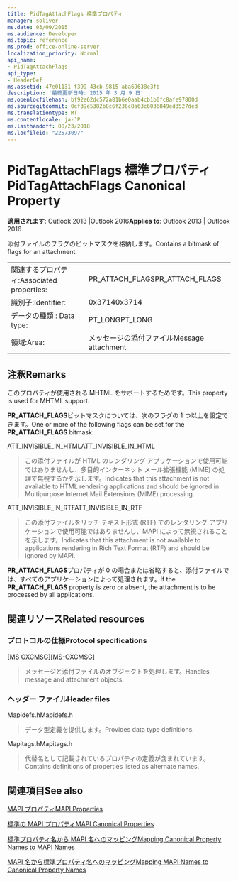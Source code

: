 ```yaml
---
title: PidTagAttachFlags 標準プロパティ
manager: soliver
ms.date: 03/09/2015
ms.audience: Developer
ms.topic: reference
ms.prod: office-online-server
localization_priority: Normal
api_name:
- PidTagAttachFlags
api_type:
- HeaderDef
ms.assetid: 47e01131-f399-43cb-9815-aba69638c3fb
description: '最終更新日時: 2015 年 3 月 9 日'
ms.openlocfilehash: bf92e62dc572a81b6e0aab4cb1b0fc8afe97800d
ms.sourcegitcommit: 0cf39e5382b8c6f236c8a63c6036849ed3527ded
ms.translationtype: MT
ms.contentlocale: ja-JP
ms.lasthandoff: 08/23/2018
ms.locfileid: "22573097"
---
```

# <a name="pidtagattachflags-canonical-property"></a><span data-ttu-id="5009f-103">PidTagAttachFlags 標準プロパティ</span><span class="sxs-lookup"><span data-stu-id="5009f-103">PidTagAttachFlags Canonical Property</span></span>

  
  
<span data-ttu-id="5009f-104">**適用されます**: Outlook 2013 |Outlook 2016</span><span class="sxs-lookup"><span data-stu-id="5009f-104">**Applies to**: Outlook 2013 | Outlook 2016</span></span> 
  
<span data-ttu-id="5009f-105">添付ファイルのフラグのビットマスクを格納します。</span><span class="sxs-lookup"><span data-stu-id="5009f-105">Contains a bitmask of flags for an attachment.</span></span> 
  
|||
|:-----|:-----|
|<span data-ttu-id="5009f-106">関連するプロパティ:</span><span class="sxs-lookup"><span data-stu-id="5009f-106">Associated properties:</span></span>  <br/> |<span data-ttu-id="5009f-107">PR_ATTACH_FLAGS</span><span class="sxs-lookup"><span data-stu-id="5009f-107">PR_ATTACH_FLAGS</span></span>  <br/> |
|<span data-ttu-id="5009f-108">識別子:</span><span class="sxs-lookup"><span data-stu-id="5009f-108">Identifier:</span></span>  <br/> |<span data-ttu-id="5009f-109">0x3714</span><span class="sxs-lookup"><span data-stu-id="5009f-109">0x3714</span></span>  <br/> |
|<span data-ttu-id="5009f-110">データの種類 : </span><span class="sxs-lookup"><span data-stu-id="5009f-110">Data type:</span></span>  <br/> |<span data-ttu-id="5009f-111">PT_LONG</span><span class="sxs-lookup"><span data-stu-id="5009f-111">PT_LONG</span></span>  <br/> |
|<span data-ttu-id="5009f-112">領域:</span><span class="sxs-lookup"><span data-stu-id="5009f-112">Area:</span></span>  <br/> |<span data-ttu-id="5009f-113">メッセージの添付ファイル</span><span class="sxs-lookup"><span data-stu-id="5009f-113">Message attachment</span></span>  <br/> |
   
## <a name="remarks"></a><span data-ttu-id="5009f-114">注釈</span><span class="sxs-lookup"><span data-stu-id="5009f-114">Remarks</span></span>

<span data-ttu-id="5009f-115">このプロパティが使用される MHTML をサポートするためです。</span><span class="sxs-lookup"><span data-stu-id="5009f-115">This property is used for MHTML support.</span></span> 
  
<span data-ttu-id="5009f-116">**PR_ATTACH_FLAGS**ビットマスクについては、次のフラグの 1 つ以上を設定できます。</span><span class="sxs-lookup"><span data-stu-id="5009f-116">One or more of the following flags can be set for the **PR_ATTACH_FLAGS** bitmask:</span></span> 
  
<span data-ttu-id="5009f-117">ATT_INVISIBLE_IN_HTML</span><span class="sxs-lookup"><span data-stu-id="5009f-117">ATT_INVISIBLE_IN_HTML</span></span> 
  
> <span data-ttu-id="5009f-118">この添付ファイルが HTML のレンダリング アプリケーションで使用可能ではありませんし、多目的インターネット メール拡張機能 (MIME) の処理で無視するかを示します。</span><span class="sxs-lookup"><span data-stu-id="5009f-118">Indicates that this attachment is not available to HTML rendering applications and should be ignored in Multipurpose Internet Mail Extensions (MIME) processing.</span></span> 
    
<span data-ttu-id="5009f-119">ATT_INVISIBLE_IN_RTF</span><span class="sxs-lookup"><span data-stu-id="5009f-119">ATT_INVISIBLE_IN_RTF</span></span> 
  
> <span data-ttu-id="5009f-120">この添付ファイルをリッチ テキスト形式 (RTF) でのレンダリング アプリケーションで使用可能ではありませんし、MAPI によって無視されることを示します。</span><span class="sxs-lookup"><span data-stu-id="5009f-120">Indicates that this attachment is not available to applications rendering in Rich Text Format (RTF) and should be ignored by MAPI.</span></span>
    
<span data-ttu-id="5009f-121">**PR_ATTACH_FLAGS**プロパティが 0 の場合または省略すると、添付ファイルでは、すべてのアプリケーションによって処理されます。</span><span class="sxs-lookup"><span data-stu-id="5009f-121">If the **PR_ATTACH_FLAGS** property is zero or absent, the attachment is to be processed by all applications.</span></span> 
  
## <a name="related-resources"></a><span data-ttu-id="5009f-122">関連リソース</span><span class="sxs-lookup"><span data-stu-id="5009f-122">Related resources</span></span>

### <a name="protocol-specifications"></a><span data-ttu-id="5009f-123">プロトコルの仕様</span><span class="sxs-lookup"><span data-stu-id="5009f-123">Protocol specifications</span></span>

<span data-ttu-id="5009f-124">[[MS OXCMSG]](http://msdn.microsoft.com/library/7fd7ec40-deec-4c06-9493-1bc06b349682%28Office.15%29.aspx)</span><span class="sxs-lookup"><span data-stu-id="5009f-124">[[MS-OXCMSG]](http://msdn.microsoft.com/library/7fd7ec40-deec-4c06-9493-1bc06b349682%28Office.15%29.aspx)</span></span>
  
> <span data-ttu-id="5009f-125">メッセージと添付ファイルのオブジェクトを処理します。</span><span class="sxs-lookup"><span data-stu-id="5009f-125">Handles message and attachment objects.</span></span>
    
### <a name="header-files"></a><span data-ttu-id="5009f-126">ヘッダー ファイル</span><span class="sxs-lookup"><span data-stu-id="5009f-126">Header files</span></span>

<span data-ttu-id="5009f-127">Mapidefs.h</span><span class="sxs-lookup"><span data-stu-id="5009f-127">Mapidefs.h</span></span>
  
> <span data-ttu-id="5009f-128">データ型定義を提供します。</span><span class="sxs-lookup"><span data-stu-id="5009f-128">Provides data type definitions.</span></span>
    
<span data-ttu-id="5009f-129">Mapitags.h</span><span class="sxs-lookup"><span data-stu-id="5009f-129">Mapitags.h</span></span>
  
> <span data-ttu-id="5009f-130">代替名として記載されているプロパティの定義が含まれています。</span><span class="sxs-lookup"><span data-stu-id="5009f-130">Contains definitions of properties listed as alternate names.</span></span>
    
## <a name="see-also"></a><span data-ttu-id="5009f-131">関連項目</span><span class="sxs-lookup"><span data-stu-id="5009f-131">See also</span></span>



[<span data-ttu-id="5009f-132">MAPI プロパティ</span><span class="sxs-lookup"><span data-stu-id="5009f-132">MAPI Properties</span></span>](mapi-properties.md)
  
[<span data-ttu-id="5009f-133">標準の MAPI プロパティ</span><span class="sxs-lookup"><span data-stu-id="5009f-133">MAPI Canonical Properties</span></span>](mapi-canonical-properties.md)
  
[<span data-ttu-id="5009f-134">標準プロパティ名から MAPI 名へのマッピング</span><span class="sxs-lookup"><span data-stu-id="5009f-134">Mapping Canonical Property Names to MAPI Names</span></span>](mapping-canonical-property-names-to-mapi-names.md)
  
[<span data-ttu-id="5009f-135">MAPI 名から標準プロパティ名へのマッピング</span><span class="sxs-lookup"><span data-stu-id="5009f-135">Mapping MAPI Names to Canonical Property Names</span></span>](mapping-mapi-names-to-canonical-property-names.md)

